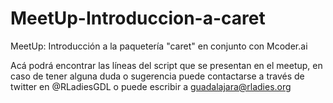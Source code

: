 # MeetUp-Introduccion-a-caret
MeetUp: Introducción a la paquetería "caret" en conjunto con Mcoder.ai

Acá podrá encontrar las líneas del script que se presentan en el meetup, en caso de tener alguna duda o sugerencia puede contactarse a través de twitter en @RLadiesGDL o puede escribir a guadalajara@rladies.org
